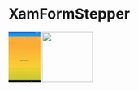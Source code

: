 # XamFormStepper

<img src="https://github.com/thedergomes/XamFormStepper/blob/master/Snaps/gif.gif" height="100">
<img src="https://github.com/thedergomes/XamFormStepper/blob/master/Snaps/timeline.gif" width="100" height="100">


